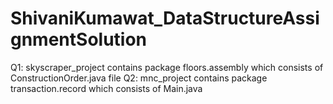 # ShivaniKumawat_DataStructureAssignmentSolution
Q1: skyscraper_project contains package floors.assembly which consists of ConstructionOrder.java file
Q2: mnc_project contains package transaction.record which consists of Main.java
